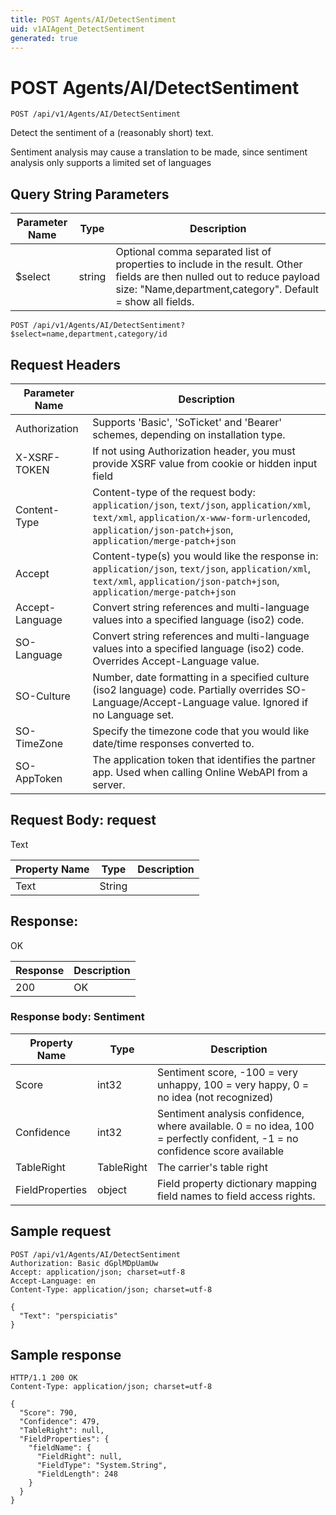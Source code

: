 ```yaml
---
title: POST Agents/AI/DetectSentiment
uid: v1AIAgent_DetectSentiment
generated: true
---
```


# POST Agents/AI/DetectSentiment

```http
POST /api/v1/Agents/AI/DetectSentiment
```

Detect the sentiment of a (reasonably short) text.


Sentiment analysis may cause a translation to be made, since sentiment analysis only supports a limited set of languages






## Query String Parameters

| Parameter Name | Type |  Description |
|----------------|------|--------------|
| $select | string |  Optional comma separated list of properties to include in the result. Other fields are then nulled out to reduce payload size: "Name,department,category". Default = show all fields. |

```http
POST /api/v1/Agents/AI/DetectSentiment?$select=name,department,category/id
```


## Request Headers

| Parameter Name | Description |
|----------------|-------------|
| Authorization  | Supports 'Basic', 'SoTicket' and 'Bearer' schemes, depending on installation type. |
| X-XSRF-TOKEN   | If not using Authorization header, you must provide XSRF value from cookie or hidden input field |
| Content-Type | Content-type of the request body: `application/json`, `text/json`, `application/xml`, `text/xml`, `application/x-www-form-urlencoded`, `application/json-patch+json`, `application/merge-patch+json` |
| Accept         | Content-type(s) you would like the response in: `application/json`, `text/json`, `application/xml`, `text/xml`, `application/json-patch+json`, `application/merge-patch+json` |
| Accept-Language | Convert string references and multi-language values into a specified language (iso2) code. |
| SO-Language | Convert string references and multi-language values into a specified language (iso2) code. Overrides Accept-Language value. |
| SO-Culture | Number, date formatting in a specified culture (iso2 language) code. Partially overrides SO-Language/Accept-Language value. Ignored if no Language set. |
| SO-TimeZone | Specify the timezone code that you would like date/time responses converted to. |
| SO-AppToken | The application token that identifies the partner app. Used when calling Online WebAPI from a server. |

## Request Body: request 

Text 

| Property Name | Type |  Description |
|----------------|------|--------------|
| Text | String |  |

## Response:

OK

| Response | Description |
|----------------|-------------|
| 200 | OK |

### Response body: Sentiment

| Property Name | Type |  Description |
|----------------|------|--------------|
| Score | int32 | Sentiment score, -100 = very unhappy, 100 = very happy, 0 = no idea (not recognized) |
| Confidence | int32 | Sentiment analysis confidence, where available. 0 = no idea, 100 = perfectly confident, -1 = no confidence score available |
| TableRight | TableRight | The carrier's table right |
| FieldProperties | object | Field property dictionary mapping field names to field access rights. |

## Sample request

```http!
POST /api/v1/Agents/AI/DetectSentiment
Authorization: Basic dGplMDpUamUw
Accept: application/json; charset=utf-8
Accept-Language: en
Content-Type: application/json; charset=utf-8

{
  "Text": "perspiciatis"
}
```

## Sample response

```http_
HTTP/1.1 200 OK
Content-Type: application/json; charset=utf-8

{
  "Score": 790,
  "Confidence": 479,
  "TableRight": null,
  "FieldProperties": {
    "fieldName": {
      "FieldRight": null,
      "FieldType": "System.String",
      "FieldLength": 248
    }
  }
}
```